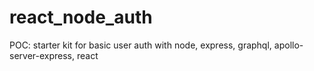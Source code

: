 # react_node_auth

POC: starter kit for basic user auth with node, express, graphql, apollo-server-express, react
